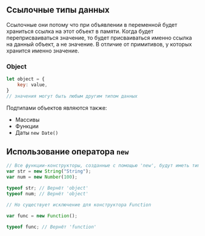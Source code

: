 ## Ссылочные типы данных
Ссылочные они потому что при объявлении в переменной будет храниться ссылка на этот объект в памяти. Когда будет переприсваиваться значение, то будет присваиваться именно ссылка на данный объект, а не значение. В отличие от примитивов, у которых хранится именно значение.

### Object
```js
let object = {
	key: value,
}
// значения могут быть любым другим типом данных
```

Подтипами объектов являются также:
- Массивы
- Функции
- Даты `new Date()`

## Использование оператора `new`
```js
// Все функции-конструкторы, созданные с помощью 'new', будут иметь тип 'object'
var str = new String("String");
var num = new Number(100);

typeof str; // Вернёт 'object'
typeof num; // Вернёт 'object'

// Но существует исключение для конструктора Function

var func = new Function();

typeof func; // Вернёт 'function'
```

